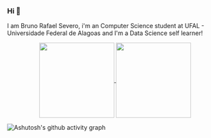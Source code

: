 
### Hi 👋
I am Bruno Rafael Severo, i'm an Computer Science student at UFAL - Universidade Federal de Alagoas and I'm a Data Science self learner!
<p align=center>
    <a href="https://github.com/anuraghazra/github-readme-stats" title="Go to Source">
        <img height=175 align="center" src="https://github-readme-stats.vercel.app/api?username=brsevero&count_private=true&show_icons=true&theme=dark">
    </a>
    <a href="https://github.com/anuraghazra/github-readme-stats">
    <img height=175 align="center" src="https://github-readme-stats.vercel.app/api/top-langs/?username=brsevero&layout=compact" />
  </a>
</p>


![Ashutosh's github activity graph](https://activity-graph.herokuapp.com/graph?username=brsevero&theme=xcode)

